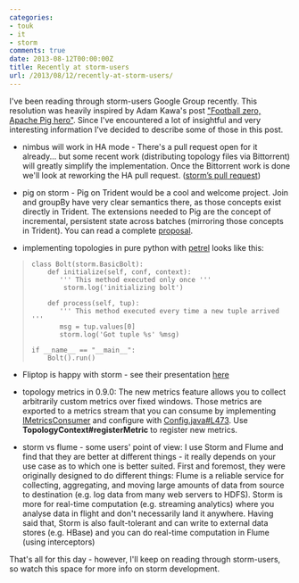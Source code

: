 ```yaml
---
categories:
- touk
- it
- storm
comments: true
date: 2013-08-12T00:00:00Z
title: Recently at storm-users
url: /2013/08/12/recently-at-storm-users/
---
```


I've been reading through storm-users Google Group recently. This
resolution was heavily inspired by Adam Kawa's post ["Football zero, Apache Pig hero"][1]. Since I've encountered a lot of insightful and very interesting information I've decided to describe some of those in this post.

<!--more-->

- nimbus will work in HA mode - There's a pull request open for it already... but some
recent work (distributing topology files via Bittorrent) will greatly
simplify the implementation. Once the Bittorrent work is done we'll look
at reworking the HA pull request. ([storm’s pull request][7])

- pig on storm - Pig on Trident would be a cool and welcome project. Join
and groupBy have very clear semantics there, as those concepts exist
directly in Trident. The extensions needed to Pig are the concept of
incremental, persistent state across batches (mirroring those concepts
in Trident). You can read a complete [proposal][5].

- implementing topologies in pure python with [petrel][6] looks like this: 

>     class Bolt(storm.BasicBolt):
>         def initialize(self, conf, context):
>            ''' This method executed only once '''
>             storm.log('initializing bolt')
>         
>         def process(self, tup):
>            ''' This method executed every time a new tuple arrived '''       
>            msg = tup.values[0]
>            storm.log('Got tuple %s' %msg)
>                      
>     if __name__ == "__main__":
>         Bolt().run()

- Fliptop is happy with storm - see their presentation [here][4]

- topology metrics in 0.9.0: The new metrics feature allows you to collect
arbitrarily custom metrics over fixed windows. Those metrics are
exported to a metrics stream that you can consume by implementing
[IMetricsConsumer][2] and configure with [Config.java#L473][3].
Use **TopologyContext#registerMetric** to register new metrics.


- storm vs flume - some users' point of view: I use Storm and Flume and find that they are better at
different things - it really depends on your use case as to which one is
better suited. First and foremost, they were originally designed to do
different things: Flume is a reliable service for collecting,
aggregating, and moving large amounts of data from source to destination
(e.g. log data from many web servers to HDFS). Storm is more for
real-time computation (e.g. streaming analytics) where you analyse data
in flight and don't necessarily land it anywhere. Having said that,
Storm is also fault-tolerant and can write to external data stores (e.g.
HBase) and you can do real-time computation in Flume (using
interceptors)

That's all for this day - however, I'll keep on reading through storm-users, so watch this space for more info on storm development.

  [1]: http://hakunamapdata.com/football-zero-apache-pig-hero-the-essence-from-hundreds-of-posts-from-apache-pig-user-mailing-list/
  [2]: https://github.com/nathanmarz/storm/blob/master/storm-core/src/jvm/backtype/storm/metric/api/IMetricsConsumer.java
  [3]: https://github.com/nathanmarz/storm/blob/master/storm-core/src/jvm/backtype/storm/Config.java#L473
  [4]: http://www.slideshare.net/robbiecheng/lesson-learned-of-twitter-storm
  [5]: https://cwiki.apache.org/confluence/display/PIG/Pig+on+Storm+Proposal
  [6]: https://github.com/AirSage/Petrel
  [7]: https://github.com/nathanmarz/storm/pull/629

